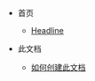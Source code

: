 * 首页

  

  * [Headline](/creating-documents-with-docify/#示例 "Docsify文档创建")

    

* 此文档

  

  * [如何创建此文档](/creating-documents-with-docify/如何创建此文档/如何创建此文档#如何创建此文档 "Docsify文档创建 - 如何创建此文档")

